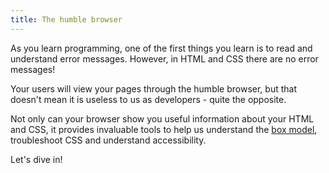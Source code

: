 ```yaml
---
title: The humble browser
---
```


As you learn programming, one of the first things you learn is to read and understand error messages. However, in HTML and CSS there are no error messages!

Your users will view your pages through the humble browser, but that doesn't mean it is useless to us as developers - quite the opposite.

Not only can your browser show you useful information about your HTML and CSS, it provides invaluable tools to help us understand the [box model](https://developer.mozilla.org/en-US/docs/Learn/CSS/Building_blocks/The_box_model), troubleshoot CSS and understand accessibility.

Let's dive in!
